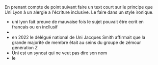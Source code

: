 En prenant compte de point suivant faire un text court sur le principe que Uni Lyon à un alergie a l'écriture inclusive. Le faire dans un style ironique.
- uni lyon fait preuve de mauvaise fois le sujet pouvait être ecrit en francais ou en incllusif
- 
- en 2022 le délégué national de Uni Jacques Smith affirmait que la grande majorité de membre êtait au seins du groupe de zémour génération Z
- Uni est un syncat qui ne veut pas dire son nom 
- le
